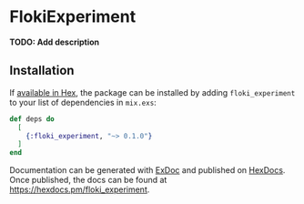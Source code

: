 # FlokiExperiment

**TODO: Add description**

## Installation

If [available in Hex](https://hex.pm/docs/publish), the package can be installed
by adding `floki_experiment` to your list of dependencies in `mix.exs`:

```elixir
def deps do
  [
    {:floki_experiment, "~> 0.1.0"}
  ]
end
```

Documentation can be generated with [ExDoc](https://github.com/elixir-lang/ex_doc)
and published on [HexDocs](https://hexdocs.pm). Once published, the docs can
be found at <https://hexdocs.pm/floki_experiment>.

